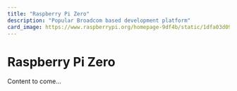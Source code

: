 ```yaml
---
title: "Raspberry Pi Zero"
description: "Popular Broadcom based development platform"
card_image: https://www.raspberrypi.org/homepage-9df4b/static/1dfa03d09c1f3e446e8d936dfb92267f/ae23f/6b0defdbbf40792b64159ab8169d97162c380b2c_raspberry-pi-zero-1-1755x1080.jpg
---
```


# Raspberry Pi Zero

Content to come...